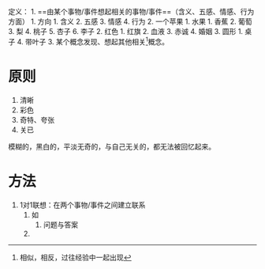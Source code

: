 定义：
	1. ==由某个事物/事件想起相关的事物/事件==（含义、五感、情感、行为方面）
		1. 方向
			1. 含义
			2. 五感
			3. 情感
			4. 行为
		2. 一个苹果
			1. 水果
				1. 香蕉
				2. 葡萄
				3. 梨
				4. 桃子
				5. 杏子
				6. 李子
			2. 红色
				1. 红旗
				2. 血液
				3. 赤诚
				4. 婚姻
			3. 圆形
				1. 桌子
			4. 带叶子
	3. 某个概念发现、想起其他相关[^1]概念。
# 原则
1. 清晰
2. 彩色
3. 奇特、夸张
4. 关已

模糊的，黑白的，平淡无奇的，与自己无关的，都无法被回忆起来。
# 方法
1. 1对1联想：在两个事物/事件之间建立联系
	1. 如
		1. 问题与答案
	2. 



[^1]: 相似，相反，过往经验中一起出现